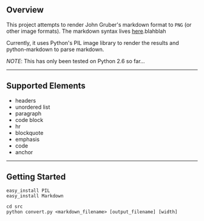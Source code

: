 Overview
--------
This project attempts to render John Gruber's markdown format to `PNG` (or
other image formats).  The markdown syntax lives 
[here](http://daringfireball.net/projects/markdown/syntax).blahblah

Currently, it uses Python's PIL image library to render the results and 
python-markdown to parse markdown.

*NOTE*: This has only been tested on Python 2.6 so far...

***

Supported Elements
------------------
- headers
- unordered list
- paragraph
- code block
- hr
- blockquote
- emphasis
- code
- anchor

***

Getting Started
---------------
    easy_install PIL
    easy_install Markdown
    
    cd src
    python convert.py <markdown_filename> [output_filename] [width]